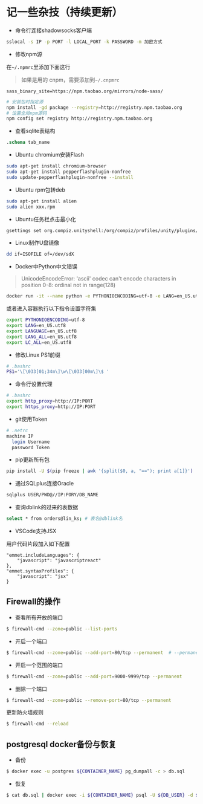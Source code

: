 # 记一些杂技（持续更新）

- 命令行连接shadowsocks客户端

```bash
sslocal -s IP -p PORT -l LOCAL_PORT -k PASSWORD -m 加密方式
```

- 修改npm源

在`~/.npmrc`里添加下面这行

> 如果是用的 cnpm，需要添加到`~/.cnpmrc`
```test
sass_binary_site=https://npm.taobao.org/mirrors/node-sass/
```

```bash
# 安装包时指定源
npm install -gd package --registry=http://registry.npm.taobao.org
# 设置全局npm源码
npm config set registry http://registry.npm.taobao.org
```

- 查看sqlite表结构

```sql
.schema tab_name
```

- Ubuntu chromium安装Flash

```bash
sudo apt-get install chromium-browser
sudo apt-get install pepperflashplugin-nonfree
sudo update-pepperflashplugin-nonfree --install
```

- Ubuntu rpm包转deb

```bash
sudo apt-get install alien
sudo alien xxx.rpm
```

- Ubuntu任务栏点击最小化

```bash
gsettings set org.compiz.unityshell:/org/compiz/profiles/unity/plugins/unityshell/ launcher-minimize-window true
```

- Linux制作U盘镜像

```bash
dd if=ISOFILE of=/dev/sdX
```

- Docker中Python中文错误

> UnicodeEncodeError: 'ascii' codec can't encode characters in position 0-8: ordinal not in range(128)

```bash
docker run -it --name python -e PYTHONIOENCODING=utf-8 -e LANG=en_US.utf8 -e LANGUAGE=en_US.utf8 -e LANG_ALL=en_US.utf8 -e LC_ALL=en_US.utf8 centos /bin/bash
```

或者进入容器执行以下指令设置字符集

```bash
export PYTHONIOENCODING=utf-8
export LANG=en_US.utf8
export LANGUAGE=en_US.utf8
export LANG_ALL=en_US.utf8
export LC_ALL=en_US.utf8
```

- 修改Linux PS1前缀

```bash
# .bashrc
PS1='\[\033[01;34m\]\w\[\033[00m\]\$ '
```

- 命令行设置代理

```bash
# .bashrc
export http_proxy=http://IP:PORT
export https_proxy=http://IP:PORT
```

- git使用Token

```bash
# .netrc 
machine IP
  login Username
  password Token
```

- pip更新所有包

```bash
pip install -U $(pip freeze | awk '{split($0, a, "=="); print a[1]}')
```

- 通过SQLplus连接Oracle

```bash
sqlplus USER/PWD@//IP:PORY/DB_NAME
```

- 查询dblink的过来的表数据

```bash
select * from orders@lin_ks; # 表名@dblink名  
```

- VSCode支持JSX

用户代码片段加入如下配置

```
"emmet.includeLanguages": {
    "javascript": "javascriptreact"
},
"emmet.syntaxProfiles": {
    "javascript": "jsx"
}
```

## Firewall的操作

- 查看所有开放的端口

```bash
$ firewall-cmd --zone=public --list-ports
```

- 开启一个端口

```bash
$ firewall-cmd --zone=public --add-port=80/tcp --permanent  # --permanent永久生效，没有此参数重启后失效
```

- 开启一个范围的端口

```bash
$ firewall-cmd --zone=public --add-port=9000-9999/tcp --permanent
```

- 删除一个端口

```bash
$ firewall-cmd --zone=public --remove-port=80/tcp --permanent
```

更新防火墙规则

```bash
$ firewall-cmd --reload
```

## postgresql docker备份与恢复

- 备份

```bash
$ docker exec -u postgres ${CONTAINER_NAME} pg_dumpall -c > db.sql
```

- 恢复

```bash
$ cat db.sql | docker exec -i ${CONTAINER_NAME} psql -U ${DB_USER} -d ${DB_NAME}
```

